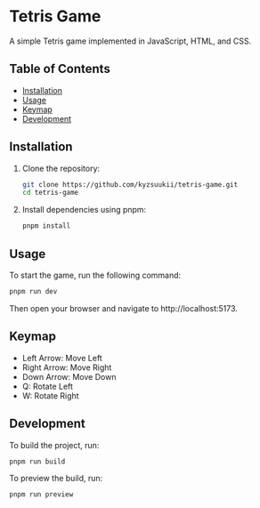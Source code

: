 # Tetris Game

A simple Tetris game implemented in JavaScript, HTML, and CSS.

## Table of Contents

- [Installation](#installation)
- [Usage](#usage)
- [Keymap](#keymap)
- [Development](#development)

## Installation

1. Clone the repository:
    ```sh
    git clone https://github.com/kyzsuukii/tetris-game.git
    cd tetris-game
    ```

2. Install dependencies using pnpm:
    ```sh
    pnpm install
    ```

## Usage

To start the game, run the following command:
```sh
pnpm run dev
```

Then open your browser and navigate to http://localhost:5173.

## Keymap

- Left Arrow: Move Left
- Right Arrow: Move Right
- Down Arrow: Move Down
- Q: Rotate Left
- W: Rotate Right

## Development

To build the project, run:
```sh
pnpm run build
```

To preview the build, run:
```
pnpm run preview
```